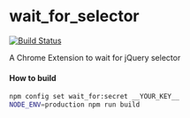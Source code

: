 wait_for_selector
===

[![Build Status](https://travis-ci.org/ymkjp/wait_for_selector.svg?branch=master)](https://travis-ci.org/ymkjp/wait_for_selector)

A Chrome Extension to wait for jQuery selector



#### How to build
```bash
npm config set wait_for:secret __YOUR_KEY__
NODE_ENV=production npm run build
```
